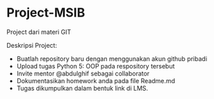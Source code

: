 # Project-MSIB
Project dari materi GIT

Deskripsi Project:
- Buatlah repository baru dengan menggunakan akun github pribadi
- Upload tugas Python 5: OOP pada respository tersebut
- Invite mentor @abdulghif sebagai collaborator
- Dokumentasikan homework anda pada file Readme.md
- Tugas dikumpulkan dalam bentuk link di LMS.
